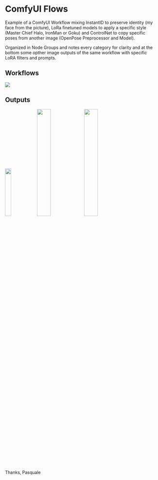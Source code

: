 # ComfyUI Flows 
Example of a ComfyUI Workflow mixing InstantID to preserve identity (my face from the picture), LoRa finetuned models to apply a specific style (Master Chief Halo, IronMan or Goku) and ControlNet to copy specific poses from another image (OpenPose Preprocessor and Model).

Organized in Node Groups and notes every category for clarity and at the bottom some opther image outputs of the same workflow with specific LoRA filters and prompts.

## Workflows

![](https://www.wimotics.net/comfyUI/InstantIDLoraControlNet_Flow.png)
## Outputs
<img src="https://www.wimotics.net/comfyUI/ComfyUI_00129_.png" width=20% height=20%>
<img src="https://www.wimotics.net/comfyUI/ComfyUI_00170_.png" width=30% height=30%>
<img src="https://www.wimotics.net/comfyUI/ComfyUI_00109_.png" width=30% height=30%>

Thanks,
Pasquale
